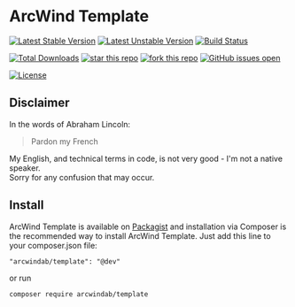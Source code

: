 # ArcWind Template
[![Latest Stable Version](https://poser.pugx.org/arcwindab/template/v/stable.svg)](https://packagist.org/packages/arcwindab/template)
[![Latest Unstable Version](https://poser.pugx.org/arcwindab/template/v/unstable.svg)](https://packagist.org/packages/arcwindab/template)
[![Build Status](https://travis-ci.org/arcwindab/template.svg)](https://travis-ci.org/arcwindab/template)  

[![Total Downloads](https://poser.pugx.org/arcwindab/template/downloads)](https://packagist.org/packages/arcwindab/template)
[![star this repo](https://githubbadges.com/star.svg?user=arcwindab&repo=template&style=flat)](https://github.com/arcwindab/template)
[![fork this repo](https://githubbadges.com/fork.svg?user=arcwindab&repo=template&style=flat)](https://github.com/arcwindab/template/fork)
[![GitHub issues open](https://img.shields.io/github/issues/arcwindab/template.svg)](https://github.com/arcwindab/template/issues)

[![License](https://poser.pugx.org/arcwindab/template/license.svg)](https://packagist.org/packages/arcwindab/template)

## Disclaimer
In the words of Abraham Lincoln:
> Pardon my French

My English, and technical terms in code, is not very good - I'm not a native speaker.  
Sorry for any confusion that may occur.

## Install
ArcWind Template is available on [Packagist](https://packagist.org/packages/arcwindab/template) and installation via Composer is the recommended way to install ArcWind Template. Just add this line to your composer.json file:
```
"arcwindab/template": "@dev"
```
or run
```
composer require arcwindab/template
```
